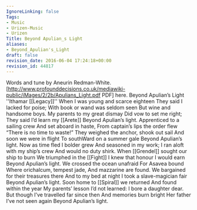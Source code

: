 ```yaml
---
IgnoreLinking: false
Tags:
- Music
- Urizen-Music
- Urizen
Title: Beyond Apulian_s Light
aliases:
- Beyond_Apulian's_Light
draft: false
revision_date: 2016-06-04 17:24:18+00:00
revision_id: 44817
---
```


Words and tune by Aneurin Redman-White.  [http://www.profounddecisions.co.uk/mediawiki-public/iMages/2/2b/Apulians_Light.pdf PDF] here.
Beyond Apulian’s Light
''Ithamar [[Legacy]]''
When I was young and scarce eighteen
They said I lacked for poise;
With book or wand was seldom seen
But wine and handsome boys.
My parents to my great dismay
Did vow to set me right;
They said I’d learn my [[Arete]]
Beyond Apulian’s light.
Apprenticed to a sailing crew
And set aboard in haste,
From captain’s lips the order flew
“There is no time to waste!”
They weighed the anchor, shook out sail
And soon we were in flight
To southWard on a summer gale
Beyond Apulian’s light.
Now as time fled I bolder grew
And seasoned in my work;
I ran aloft with my ship’s crew
And would no duty shirk.
When [[Grendel]] sought our ship to burn
We triumphed in the [[Fight]]
I knew that honour I would earn
Beyond Apulian’s light.
We crossed the ocean unafraid
For Asavea bound
Where orichalcum, tempest jade,
And mazzarine are found.
We bargained for their treasures there
And to my bed at night
I took a slave-magician fair
Beyond Apulian’s light.
Soon home to [[Spiral]] we returned
And found within the year
My parents’ lesson I’d not learned:
I bore a daughter dear.
But though I’ve travelled far since then
And memories burn bright
Her father I’ve not seen again
Beyond Apulian’s light.